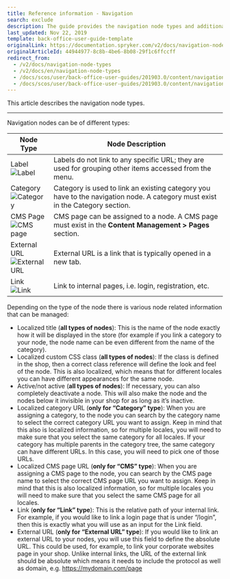 ```yaml
---
title: Reference information - Navigation
search: exclude
description: The guide provides the navigation node types and additional node-related information.
last_updated: Nov 22, 2019
template: back-office-user-guide-template
originalLink: https://documentation.spryker.com/v2/docs/navigation-node-types
originalArticleId: 44944977-8c8b-4be6-8b08-29f1c6ffccff
redirect_from:
  - /v2/docs/navigation-node-types
  - /v2/docs/en/navigation-node-types
  - /docs/scos/user/back-office-user-guides/201903.0/content/navigation/references/navigation-node-types.html
  - /docs/scos/user/back-office-user-guides/201903.0/content/navigation/references/navigation-reference-information.html
---
```


This article describes the navigation node types.
***
Navigation nodes can be of different types:

| Node Type | Node Description |
| --- | --- |
|Label<br>![Label](https://spryker.s3.eu-central-1.amazonaws.com/docs/User+Guides/Back+Office+User+Guides/Navigation/Navigation+Node+Types/label.png)   | Labels do not link to any specific URL; they are used for grouping other items accessed from the menu.|
| Category<br>![Category](https://spryker.s3.eu-central-1.amazonaws.com/docs/User+Guides/Back+Office+User+Guides/Navigation/Navigation+Node+Types/category.png)  | Category is used to link an existing category you have to the navigation node. A category must exist in the Category section. |
|CMS Page<br>![CMS page](https://spryker.s3.eu-central-1.amazonaws.com/docs/User+Guides/Back+Office+User+Guides/Navigation/Navigation+Node+Types/cms-page.png) | CMS page can be assigned to a node. A CMS page must exist in the **Content Management > Pages** section.|
| External URL<br>![External URL](https://spryker.s3.eu-central-1.amazonaws.com/docs/User+Guides/Back+Office+User+Guides/Navigation/Navigation+Node+Types/external-url.png)  |External URL is a link that is typically opened in a new tab. |
|Link<br>![Link](https://spryker.s3.eu-central-1.amazonaws.com/docs/User+Guides/Back+Office+User+Guides/Navigation/Navigation+Node+Types/link.png)   | Link to internal pages, i.e. login, registration, etc. |
Depending on the type of the node there is various node related information that can be managed:
* Localized title (**all types of nodes**): This is the name of the node exactly how it will be displayed in the store (for example if you link a category to your node, the node name can be even different from the name of the category).
* Localized custom CSS class (**all types of nodes**): If the class is defined in the shop, then a correct class reference will define the look and feel of the node. This is also localized, which means that for different locales you can have different appearances for the same node.
* Active/not active (**all types of nodes**): If necessary, you can also completely deactivate a node. This will also make the node and the nodes below it invisible in your shop for as long as it’s inactive.
* Localized category URL (**only for “Category” type**): When you are assigning a category, to the node you can search by the category name to select the correct category URL you want to assign. Keep in mind that this also is localized information, so for multiple locales, you will need to make sure that you select the same category for all locales. If your category has multiple parents in the category tree, the same category can have different URLs. In this case, you will need to pick one of those URLs.
* Localized CMS page URL (**only for “CMS” type**): When you are assigning a CMS page to the node, you can search by the CMS page name to select the correct CMS page URL you want to assign. Keep in mind that this is also localized information, so for multiple locales you will need to make sure that you select the same CMS page for all locales.
* Link (**only for “Link” type**): This is the relative path of your internal link. For example, if you would like to link a login page that is under “/login”, then this is exactly what you will use as an input for the Link field.
* External URL (**only for “External URL” type**): If you would like to link an external URL to your nodes, you will use this field to define the absolute URL. This could be used, for example, to link your corporate websites page in your shop. Unlike internal links, the URL of the external link should be absolute which means it needs to include the protocol as well as domain, e.g. https://mydomain.com/page
